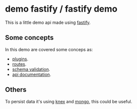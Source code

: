 # demo fastify / fastify demo
This is a little demo api made using [fastify](https://www.fastify.io/).

## Some concepts
In this demo are covered some conceps as:
  - [plugins](https://www.fastify.io/docs/latest/Plugins/).
  - [routes](https://www.fastify.io/docs/latest/Routes/).
  - [schema validation](https://www.fastify.io/docs/latest/Validation-and-Serialization/).
  - [api documentation](https://github.com/fastify/fastify-swagger).

## Others
To persist data it's using [knex](https://knexjs.org/) and [mongo](https://mongodb.github.io/node-mongodb-native/), this could be useful.